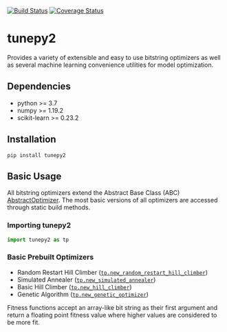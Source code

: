 [![Build Status](https://travis-ci.org/efortner/tunepy.svg?branch=master)](https://travis-ci.org/efortner/tunepy)
[![Coverage Status](https://coveralls.io/repos/github/efortner/tunepy/badge.svg?branch=master)](https://coveralls.io/github/efortner/tunepy?branch=master)
# tunepy2
Provides a variety of extensible and easy to use bitstring optimizers as well as several machine learning convenience
utilities for model optimization.

## Dependencies
* python >= 3.7
* numpy >= 1.19.2
* scikit-learn >= 0.23.2

## Installation
```
pip install tunepy2
```

## Basic Usage
All bitstring optimizers extend the Abstract Base Class (ABC) [AbstractOptimizer](https://github.com/efortner/tunepy/blob/fe28cfde8f08438d21d9c58d879b24a327b5e737/tunepy2/interfaces/abstract_optimizer.py).
The most basic versions of all optimizers are accessed through static build methods.

### Importing tunepy2
```python
import tunepy2 as tp
```

### Basic Prebuilt Optimizers
* Random Restart Hill Climber ([`tp.new_random_restart_hill_climber`](https://github.com/efortner/tunepy/blob/master/tunepy2/prebuilt/prebuilt_optimizers.py#L16))
* Simulated Annealer ([`tp.new_simulated_annealer`](https://github.com/efortner/tunepy/blob/master/tunepy2/prebuilt/prebuilt_optimizers.py#L78))
* Basic Hill Climber ([`tp.new_hill_climber`](https://github.com/efortner/tunepy/blob/master/tunepy2/prebuilt/prebuilt_optimizers.py#L133))
* Genetic Algorithm ([`tp.new_genetic_optimizer`](https://github.com/efortner/tunepy/blob/master/tunepy2/prebuilt/prebuilt_optimizers.py#L180))

Fitness functions accept an array-like bit string as their first argument and return a floating point fitness value where
higher values are considered to be more fit.